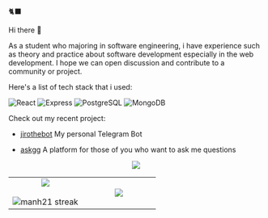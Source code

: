 🐈‍⬛  

Hi there 👋  

As a student who majoring in software engineering, i have experience such as theory and practice about software development especially in the web development. I hope we can open discussion and contribute to a community or project.  

Here's a list of tech stack that i used:

![React](https://img.shields.io/badge/-React-05122A?style=for-the-badge&logo=React&color=353535) ![Express](https://img.shields.io/badge/-Express-05122A?style=for-the-badge&logo=Express&color=353535) ![PostgreSQL](https://img.shields.io/badge/-PostgreSQL-05122A?style=for-the-badge&logo=PostgreSQL&color=353535) ![MongoDB](https://img.shields.io/badge/-MongoDB-05122A?style=for-the-badge&logo=MongoDB&color=353535)  

Check out my recent project:  

- [jirothebot](https://github.com/isntaz1s/jirothebot)
My personal Telegram Bot

- [askgg](https://github.com/isntaz1s/askgg)
A platform for those of you who want to ask me questions

<p align="center"><img src="https://user-images.githubusercontent.com/73097560/115834477-dbab4500-a447-11eb-908a-139a6edaec5c.gif"></p>

<table border="0" align="center">
<tr border="0">
<td width="50%" align="center">
  
  <img  align="center"  src="https://github-readme-stats.vercel.app/api?username=azisuverse&theme=dark&show_icons=true&count_private=true&hide_border=true" />
  <br></br>
  <img  title="🔥 Get streak stats for your profile at git.io/streak-stats" alt="manh21 streak" src="https://github-readme-streak-stats.herokuapp.com?user=azisuverse&theme=dark&hide_border=true" />
</td>

<td width="50%" align="center">

  <img  align="center"  src="https://github-readme-stats.anuraghazra1.vercel.app/api/top-langs/?username=azisuverse&theme=dark&hide_border=true&no-bg=true&no-frame=true&langs_count=5"/>
  
  </td>
</tr>
</table>

